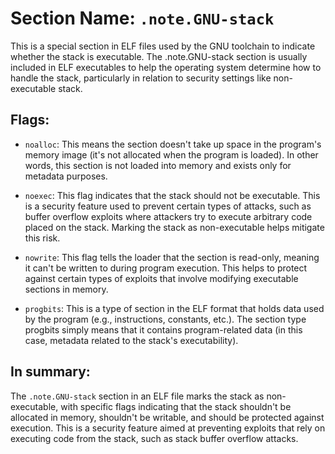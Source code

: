 # Section Name: `.note.GNU-stack`
This is a special section in ELF files used by the GNU toolchain to indicate whether the stack is executable.
The .note.GNU-stack section is usually included in ELF executables to help the operating system determine how to handle the stack, particularly in relation to security settings like non-executable stack. <br>
## Flags:
* `noalloc`: This means the section doesn't take up space in the program's memory image (it's not allocated when the program is loaded). In other words, this section is not loaded into memory and exists only for metadata purposes.

* `noexec`: This flag indicates that the stack should not be executable. This is a security feature used to prevent certain types of attacks, such as buffer overflow exploits where attackers try to execute arbitrary code placed on the stack. Marking the stack as non-executable helps mitigate this risk.

* `nowrite`: This flag tells the loader that the section is read-only, meaning it can't be written to during program execution. This helps to protect against certain types of exploits that involve modifying executable sections in memory.

* `progbits`: This is a type of section in the ELF format that holds data used by the program (e.g., instructions, constants, etc.). The section type progbits simply means that it contains program-related data (in this case, metadata related to the stack's executability).

## In summary:
The `.note.GNU-stack` section in an ELF file marks the stack as non-executable, with specific flags indicating that the stack shouldn't be allocated in memory, shouldn't be writable, and should be protected against execution. This is a security feature aimed at preventing exploits that rely on executing code from the stack, such as stack buffer overflow attacks.
